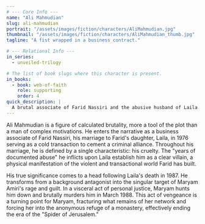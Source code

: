 ```yaml
---
# --- Core Info ---
name: "Ali Mahmudian"
slug: ali-mahmudian
portrait: "/assets/images/fiction/characters/AliMahmudian.jpg"
thumbnail: "/assets/images/fiction/characters/AliMahmudian_thumb.jpg"
tagline: "A fist wrapped in a business contract."

# --- Relational Info ---
in_series:
  - unveiled-trilogy

# The list of book slugs where this character is present.
in_books:
  - book: web-of-faith
    role: supporting
    order: 4
quick_description: |
  A brutal associate of Farid Nassiri and the abusive husband of Laila. His cruelty serves as the flashpoint for Maryam Amiri's guilt-fueled vengeance, making him the final target of the "Spider of Jerusalem" before her disappearance.
---
```

Ali Mahmudian is a figure of calculated brutality, more a tool of the plot than a man of complex motivations. He enters the narrative as a business associate of Farid Nassiri, his marriage to Farid's daughter, Laila, in 1976 serving as a cold transaction to cement a criminal alliance. Throughout his marriage, he is defined by a single characteristic: his cruelty. The "years of documented abuse" he inflicts upon Laila establish him as a clear villain, a physical manifestation of the violent and transactional world Farid has built.

His true significance comes to a head following Laila's death in 1987. He transforms from a background antagonist into the singular target of Maryam Amiri's rage and guilt. In a visceral act of personal justice, Maryam hunts him down and brutally murders him in March 1988. This act of vengeance is a turning point for Maryam, fracturing what remains of her network and forcing her into the anonymous refuge of a monastery, effectively ending the era of the "Spider of Jerusalem."
